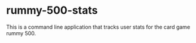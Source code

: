 # rummy-500-stats
This is a command line application that tracks user stats for the card game rummy 500.
